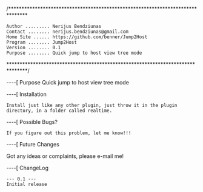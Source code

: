 /*******************************************************************************

    Author ......... Nerijus Bendziunas
    Contact ........ nerijus.bendziunas@gmail.com
    Home Site ...... https://github.com/benner/Jump2Host
    Program ........ Jump2Host
    Version ........ 0.1
    Purpose ........ Quick jump to host view tree mode

*******************************************************************************/

----[ Purpose
    Quick jump to host view tree mode

----[ Installation

    Install just like any other plugin, just throw it in the plugin
    directory, in a folder called realtime.

----[ Possible Bugs?

    If you figure out this problem, let me know!!!

----[ Future Changes

   Got any ideas or complaints, please e-mail me!

----[ ChangeLog

    --- 0.1 ---
    Initial release

